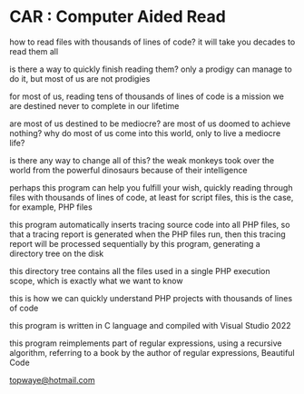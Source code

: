# CAR : Computer Aided Read

how to read files with thousands of lines of code? it will take you decades to read them all

is there a way to quickly finish reading them? only a prodigy can manage to do it, but most of us are not prodigies

for most of us, reading tens of thousands of lines of code is a mission we are destined never to complete in our lifetime

are most of us destined to be mediocre? are most of us doomed to achieve nothing? why do most of us come into this world, only to live a mediocre life?

is there any way to change all of this? the weak monkeys took over the world from the powerful dinosaurs because of their intelligence

perhaps this program can help you fulfill your wish, quickly reading through files with thousands of lines of code, at least for script files, this is the case, for example, PHP files

this program automatically inserts tracing source code into all PHP files, so that a tracing report is generated when the PHP files run, then this tracing report will be processed sequentially by this program, generating a directory tree on the disk

this directory tree contains all the files used in a single PHP execution scope, which is exactly what we want to know

this is how we can quickly understand PHP projects with thousands of lines of code

this program is written in C language and compiled with Visual Studio 2022

this program reimplements part of regular expressions, using a recursive algorithm, 
referring to a book by the author of regular expressions, Beautiful Code

topwaye@hotmail.com
